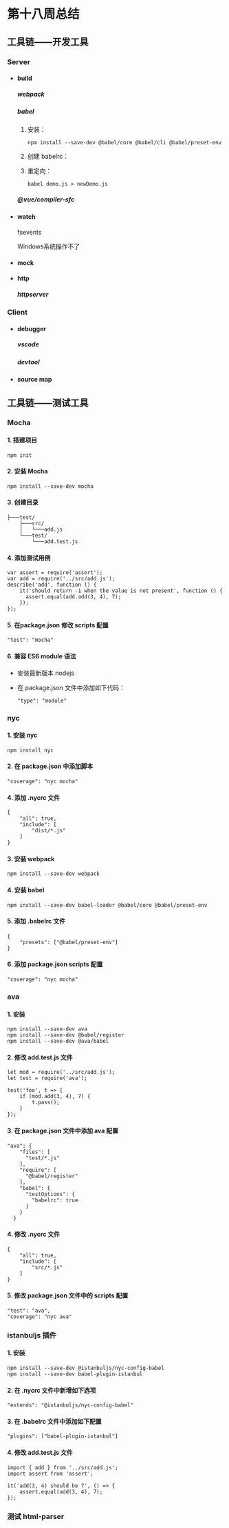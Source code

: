 # 第十八周总结

## 工具链——开发工具

### Server

- #### build

  ##### webpack

  ##### babel

  1. 安装：

     ```
     npm install --save-dev @babel/core @babel/cli @babel/preset-env
     ```

  2. 创建 babelrc：

  3. 重定向：

     ```
     babel demo.js > newDemo.js
     ```

  ##### @vue/compiler-sfc

- #### watch

  fsevents 

  Windows系统操作不了

- #### mock

- #### http

  ##### httpserver

### Client

- #### debugger

  ##### vscode

  ##### devtool

- #### source map



## 工具链——测试工具

### Mocha

#### 1. 搭建项目

   ```
   npm init
   ```

#### 2. 安装 Mocha

   ```
   npm install --save-dev mocha
   ```

#### 3. 创建目录

   ```
   ├───test/
       ├───src/
       │   └───add.js
       └───test/
           └───add.test.js
   ```

#### 4. 添加测试用例

   ```
   var assert = require('assert');
   var add = require('../src/add.js');
   describe('add', function () {
       it('should return -1 when the value is not present', function () {
         assert.equal(add.add(3, 4), 7);
       });
   });
   ```

#### 5. 在package.json 修改 scripts 配置

```
"test": "mocha"
```

#### 6. 兼容 ES6 module 语法

- 安装最新版本 nodejs

- 在 package.json 文件中添加如下代码：

  ```
  "type": "module"
  ```

  

### nyc

#### 1. 安装 nyc

```
npm install nyc
```

#### 2. 在 package.json 中添加脚本

```
"coverage": "nyc mocha"
```

#### 4. 添加 .nycrc 文件

```
{
    "all": true,
    "include": [
        "dist/*.js"
    ]
}
```

#### 3. 安装 webpack

```
npm install --save-dev webpack
```

#### 4. 安装 babel

```
npm install --save-dev babel-loader @babel/core @babel/preset-env
```

#### 5. 添加 .babelrc 文件

```
{
    "presets": ["@babel/preset-env"]
}
```

#### 6. 添加 package.json scripts 配置

```
"coverage": "nyc mocha"
```



### ava

#### 1. 安装

```
npm install --save-dev ava
npm install --save-dev @babel/register
npm install --save-dev @ava/babel
```

#### 2. 修改 add.test.js 文件

```
let mod = require('../src/add.js');
let test = require('ava');

test('foo', t => {
    if (mod.add(3, 4), 7) {
        t.pass();
    }
});
```

#### 3. 在 package.json 文件中添加 ava 配置

```
"ava": {
    "files": [
      "test/*.js"
    ],
    "require": [
      "@babel/register"
    ],
    "babel": {
      "testOptions": {
        "babelrc": true
      }
    }
  }
```

#### 4. 修改 .nycrc 文件

```
{
    "all": true,
    "include": [
        "src/*.js"
    ]
}
```

#### 5. 修改 package.json 文件中的 scripts 配置

```
"test": "ava",
"coverage": "nyc ava"
```



### istanbuljs 插件

#### 1. 安装

```
npm install --save-dev @istanbuljs/nyc-config-babel
npm install --save-dev babel-plugin-istanbul
```

#### 2. 在 .nycrc 文件中新增如下选项

```
"extends": "@istanbuljs/nyc-config-babel"
```

#### 3. 在 .babelrc 文件中添加如下配置

```
"plugins": ["babel-plugin-istanbul"]
```

#### 4. 修改 add.test.js 文件

```
import { add } from '../src/add.js';
import assert from 'assert';

it('add(3, 4) should be 7', () => {
    assert.equal(add(3, 4), 7);
});
```



### 测试 html-parser
